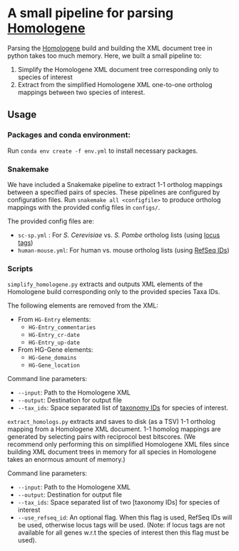 # A small pipeline for parsing [Homologene](https://www.ncbi.nlm.nih.gov/homologene)

Parsing the [Homologene](https://www.ncbi.nlm.nih.gov/homologene) build and building the XML document tree in python takes too much memory. Here, we built a small pipeline to:
1. Simplify the Homologene XML document tree corresponding only to species of interest
2. Extract from the simplified Homologene XML one-to-one ortholog mappings between two species of interest.

## Usage
### Packages and conda environment:
Run `conda env create -f env.yml` to install necessary packages.

### Snakemake
We have included a Snakemake pipeline to extract 1-1 ortholog mappings between a specified pairs of species. These pipelines are configured by configuration files.
Run `snakemake all <configfile>` to produce ortholog mappings with the provided config files in `configs/`.

The provided config files are:
- `sc-sp.yml` : For _S. Cerevisiae_ vs. _S. Pombe_ ortholog lists (using [locus tags](https://www.ncbi.nlm.nih.gov/genomes/locustag/Proposal.pdf))
- `human-mouse.yml`: For human vs. mouse ortholog lists (using [RefSeq IDs](https://www.ncbi.nlm.nih.gov/refseq/about/))

### Scripts
`simplify_homologene.py` extracts and outputs XML elements of the Homologene build corresponding only to the provided species Taxa IDs.

The following elements are removed from the XML:
- From `HG-Entry` elements:
	- `HG-Entry_commentaries`
	- `HG-Entry_cr-date`
	- `HG-Entry_up-date`
- From HG-Gene elements:
	- `HG-Gene_domains`
	- `HG-Gene_location`

Command line parameters:
- `--input`: Path to the Homologene XML
- `--output`: Destination for output file
- `--tax_ids`: Space separated list of [taxonomy IDs](https://www.ncbi.nlm.nih.gov/taxonomy) for species of interest.

`extract_homologs.py` extracts and saves to disk (as a TSV) 1-1 ortholog mapping from a Homologene XML document. 1-1 homolog mappings are generated by selecting pairs with reciprocol best bitscores. (We recommend only performing this on simplified Homologene XML files since building XML document trees in memory for all species in Homologene takes an enormous amount of memory.)

Command line parameters:
- `--input`: Path to the Homologene XML
- `--output`: Destination for output file
- `--tax_ids`: Space separated list of two [taxonomy IDs] for species of interest
- `--use_refseq_id`: An optional flag. When this flag is used, RefSeq IDs will be used, otherwise locus tags will be used. (Note: if locus tags are not available for all genes w.r.t the species of interest then this flag must be used).
